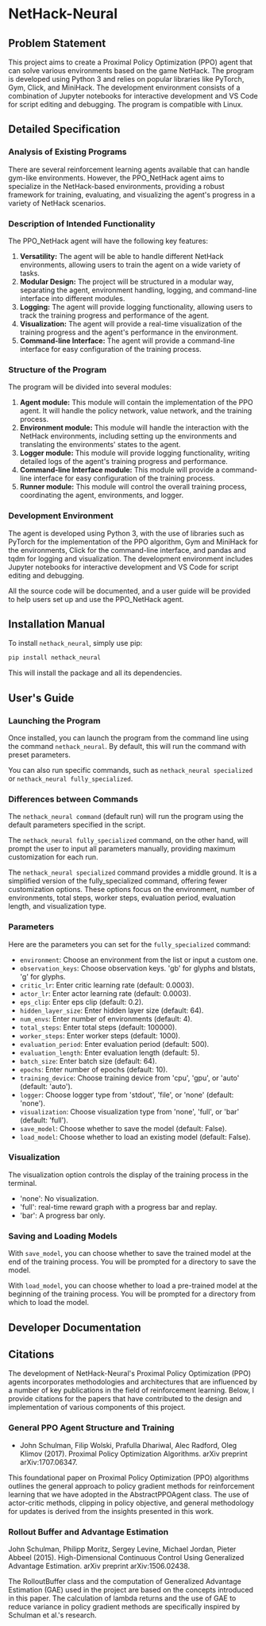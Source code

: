 # NetHack-Neural

## Problem Statement

This project aims to create a Proximal Policy Optimization (PPO) agent that can solve various environments based on the game NetHack. The program is developed using Python 3 and relies on popular libraries like PyTorch, Gym, Click, and MiniHack. The development environment consists of a combination of Jupyter notebooks for interactive development and VS Code for script editing and debugging. The program is compatible with Linux.

## Detailed Specification

### Analysis of Existing Programs
There are several reinforcement learning agents available that can handle gym-like environments. However, the PPO_NetHack agent aims to specialize in the NetHack-based environments, providing a robust framework for training, evaluating, and visualizing the agent's progress in a variety of NetHack scenarios.

### Description of Intended Functionality
The PPO_NetHack agent will have the following key features:

1. **Versatility:** The agent will be able to handle different NetHack environments, allowing users to train the agent on a wide variety of tasks.
2. **Modular Design:** The project will be structured in a modular way, separating the agent, environment handling, logging, and command-line interface into different modules.
3. **Logging:** The agent will provide logging functionality, allowing users to track the training progress and performance of the agent.
4. **Visualization:** The agent will provide a real-time visualization of the training progress and the agent's performance in the environment.
5. **Command-line Interface:** The agent will provide a command-line interface for easy configuration of the training process.

### Structure of the Program
The program will be divided into several modules:

1. **Agent module:** This module will contain the implementation of the PPO agent. It will handle the policy network, value network, and the training process.
2. **Environment module:** This module will handle the interaction with the NetHack environments, including setting up the environments and translating the environments' states to the agent.
3. **Logger module:** This module will provide logging functionality, writing detailed logs of the agent's training progress and performance.
4. **Command-line Interface module:** This module will provide a command-line interface for easy configuration of the training process.
5. **Runner module:** This module will control the overall training process, coordinating the agent, environments, and logger.

### Development Environment
The agent is developed using Python 3, with the use of libraries such as PyTorch for the implementation of the PPO algorithm, Gym and MiniHack for the environments, Click for the command-line interface, and pandas and tqdm for logging and visualization. The development environment includes Jupyter notebooks for interactive development and VS Code for script editing and debugging.

All the source code will be documented, and a user guide will be provided to help users set up and use the PPO_NetHack agent.

## Installation Manual

To install `nethack_neural`, simply use pip:

```sh
pip install nethack_neural
```

This will install the package and all its dependencies. 

## User's Guide

### Launching the Program

Once installed, you can launch the program from the command line using the command `nethack_neural`. By default, this will run the command with preset parameters.

You can also run specific commands, such as `nethack_neural specialized` or `nethack_neural fully_specialized`.

### Differences between Commands

The `nethack_neural command` (default run) will run the program using the default parameters specified in the script.

The `nethack_neural fully_specialized` command, on the other hand, will prompt the user to input all parameters manually, providing maximum customization for each run.

The `nethack_neural specialized` command provides a middle ground. It is a simplified version of the fully_specialized command, offering fewer customization options. These options focus on the environment, number of environments, total steps, worker steps, evaluation period, evaluation length, and visualization type.

### Parameters

Here are the parameters you can set for the `fully_specialized` command:

- `environment`: Choose an environment from the list or input a custom one.
- `observation_keys`: Choose observation keys. 'gb' for glyphs and blstats, 'g' for glyphs.
- `critic_lr`: Enter critic learning rate (default: 0.0003).
- `actor_lr`: Enter actor learning rate (default: 0.0003).
- `eps_clip`: Enter eps clip (default: 0.2).
- `hidden_layer_size`: Enter hidden layer size (default: 64).
- `num_envs`: Enter number of environments (default: 4).
- `total_steps`: Enter total steps (default: 100000).
- `worker_steps`: Enter worker steps (default: 1000).
- `evaluation_period`: Enter evaluation period (default: 500).
- `evaluation_length`: Enter evaluation length (default: 5).
- `batch_size`: Enter batch size (default: 64).
- `epochs`: Enter number of epochs (default: 10).
- `training_device`: Choose training device from 'cpu', 'gpu', or 'auto' (default: 'auto').
- `logger`: Choose logger type from 'stdout', 'file', or 'none' (default: 'none').
- `visualization`: Choose visualization type from 'none', 'full', or 'bar' (default: 'full').
- `save_model`: Choose whether to save the model (default: False).
- `load_model`: Choose whether to load an existing model (default: False).

### Visualization

The visualization option controls the display of the training process in the terminal. 

- 'none': No visualization.
- 'full': real-time reward graph with a progress bar and replay.
- 'bar': A progress bar only.

### Saving and Loading Models

With `save_model`, you can choose whether to save the trained model at the end of the training process. You will be prompted for a directory to save the model.

With `load_model`, you can choose whether to load a pre-trained model at the beginning of the training process. You will be prompted for a directory from which to load the model.

## Developer Documentation

## Citations

The development of NetHack-Neural's Proximal Policy Optimization (PPO) agents incorporates methodologies and architectures that are influenced by a number of key publications in the field of reinforcement learning. Below, I provide citations for the papers that have contributed to the design and implementation of various components of this project.

### General PPO Agent Structure and Training
- John Schulman, Filip Wolski, Prafulla Dhariwal, Alec Radford, Oleg Klimov (2017). Proximal Policy Optimization Algorithms. arXiv preprint arXiv:1707.06347.

This foundational paper on Proximal Policy Optimization (PPO) algorithms outlines the general approach to policy gradient methods for reinforcement learning that we have adopted in the AbstractPPOAgent class. The use of actor-critic methods, clipping in policy objective, and general methodology for updates is derived from the insights presented in this work.

### Rollout Buffer and Advantage Estimation
John Schulman, Philipp Moritz, Sergey Levine, Michael Jordan, Pieter Abbeel (2015). High-Dimensional Continuous Control Using Generalized Advantage Estimation. arXiv preprint arXiv:1506.02438.

The RolloutBuffer class and the computation of Generalized Advantage Estimation (GAE) used in the project are based on the concepts introduced in this paper. The calculation of lambda returns and the use of GAE to reduce variance in policy gradient methods are specifically inspired by Schulman et al.'s research.